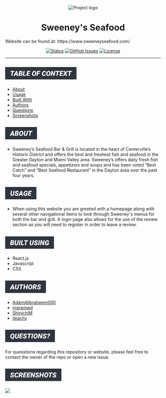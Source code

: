 <p align="center"><img width=200px height=200px alt="Project logo" src="./client/src/imgs/SLogo.jpg" alt="Sweeney's Logo"></p>

<h1 align="center">Sweeney's Seafood</h1>
Website can be found at: 
https://www.sweeneyseafood.com/

<div align="center">

[![Status](https://img.shields.io/badge/status-active-success.svg)]()
[![GitHub Issues](https://img.shields.io/github/issues/AdamAlibraheem000/Sweeney-Seafood.svg)](https://github.com/AdamAlibraheem000/Sweeney-Seafood/issues)
[![License](https://img.shields.io/badge/license-MIT-blue.svg)](/LICENSE)

</div>

---

## <img src="https://github.com/teamjuli0/readme-badges/blob/main/themes/clean-dark/menu-categories/table-of-context.png?raw=true" style="height: 40px">

- [About](#about)
- [Usage](#usage)
- [Built With](#built_using)
- [Authors](#authors)
- [Questions](#questions)
- [Screenshots](#screenshots)

## <img id="about" src="https://github.com/teamjuli0/readme-badges/blob/main/themes/clean-dark/menu-categories/about.png?raw=true" style="height: 40px">

- Sweeney’s Seafood Bar & Grill is located in the heart of Centerville’s Historic District and offers the best and freshest fish and seafood in the Greater Dayton and Miami Valley area. Sweeney’s offers daily fresh fish and seafood specials, appetizers and soups and has been voted “Best Catch” and “Best Seafood Restaurant” in the Dayton area over the past four years.

## <img id="usage" src="https://github.com/teamjuli0/readme-badges/blob/main/themes/clean-dark/menu-categories/usage.png?raw=true" style="height: 40px">

- When using this website you are greeted with a homepage along with several other navigational items to look through Sweeney's menus for both the bar and grill. A login page also allows for the use of the review section as you will need to register in order to leave a review.

## <img id="built_using" src="https://github.com/teamjuli0/readme-badges/blob/main/themes/clean-dark/menu-categories/built-using.png?raw=true" style="height: 40px">

- React.js
- Javascript
- CSS

## <img id="authors" src="https://github.com/teamjuli0/readme-badges/blob/main/themes/clean-dark/menu-categories/authors.png?raw=true" style="height: 40px">

- [AdamAlibraheem000](https://github.com/AdamAlibraheem000)
- [ingramwd](https://github.com/ingramwd)
- [ShinichiM](https://github.com/ShinichiM)
- [ileachy](https://github.com/ileachy)

## <img id="questions" src="https://github.com/teamjuli0/readme-badges/blob/main/themes/clean-dark/menu-categories/questions-alt.png?raw=true" style="height: 40px">

For quesstions regarding this repository or website, please feel free to contact the owner of the repo or open a new issue.

## <img id="screenshots" src="https://github.com/teamjuli0/readme-badges/blob/main/themes/clean-dark/menu-categories/screenshots.png?raw=true" style="height: 40px">

<img style="margin: 0 0 15px 0" src="./client/src/imgs/final-ss.jpg" />
